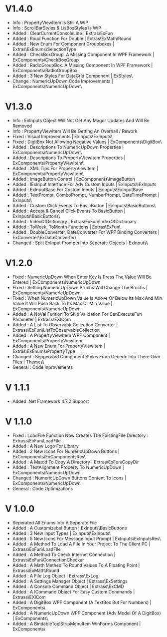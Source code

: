 # V1.4.0
* Info : PropertyViewItem Is Still A WIP
* Info : ScrollBarStyles & LisBoxStyles Is WIP
* Added : ClearCurrentConsoleLine | Extras\ExFun
* Added : Roud Function For Double | Extras\ExMath\Round
* Added : New Enum For Component Groupboxes | Extras\ExEnums\SelectionType
* Added : CheckBoxGroup. A Missing Component In WPF Framework | ExComponents\CheckBoxGroup
* Added : RadioGroupBox. A Missing Component In WPF Framework | ExComponents\RadioGroupBox
* Added : 3 New Styles For DataGrid Component | ExStyles\
* Change : NumericUpDown Code Improvements | ExComponents\NumericUpDown\

# V1.3.0
* Info : ExInputs Object Will Not Get Any Magor Updates And Will Be Removed
* Info : PropertyViewItem Will Be Getting An Overhall / Rework
* Fixed : Visual Improvements | ExInputs\ExInputs\
* Fixed : DigitBox Not Allowing Negative Values | ExComponents\DigitBox\
* Added : Descriptions To NumericUpDown Properties | ExComponents\NumericUpDown\
* Added : Descriptions To PropertyViewItem Properties | ExComponents\PropertyViewItem\
* Added : XML Tips For PropertyViewItem | ExComponents\PropertyViewItem\
* Added : ImageButton Control | ExComponents\ImageButton
* Added : IExInput Interface For Adv Custom Inputs | ExInputs\IExInputs
* Added : ExInputBase For Custom Inputs | ExInputs\ExInputBase
* Added : TextPrompt, ComboPrompt, NumberPrompt, DateTimePrompt | ExInputs\
* Added : Custom Click Events To BasicButton | ExInputs\BasicButtons\
* Added : Accept & Cancel Click Events To BasicButton | ExInputs\BasicButtons\
* Added : IndexOfDictionary | Extras\ExFun\IndexOfDictionary
* Added : ToWeek, ToMonth Functions | Extras\ExFun\
* Added : DoubleConverter, DateConverter For WPF Binding Converters | ExConverter\ExDataConverter\
* Changed : Split ExInput Prompts Into Seperate Objects | ExInputs\

# V1.2.0
* Fixed : NumericUpDown When Enter Key Is Press The Value Will Be Entered | ExComponents\NumericUpDown
* Fixed : Setting NumericUpDown Bruchs Will Change The Bruchs | ExComponents\NumericUpDown
* Fixed : When NumericUpDown Value Is Above Or Below Its Max And Min Value It Will Push Back To Its Max Or Min Value | ExComponents\NumericUpDown
* Added : A NoVal Funtion To Skip Validation For CanExecuteFun Parameter | Extrass\EXICom
* Added : A List To ObservableCollection Converter | Extrass\ExFun\ListToObservableCollection
* Added : A PropertyViewItem WPF Component | ExComponents\PropertyViewItem
* Added : A New Enum For PropertyViewItem | Extras\ExEnums\PropertyType
* Changed : Sepperated Component Styles From Generic Into There Own Files | Themes\
* General : Code Inprovements

# V 1.1.1
* Added .Net Framework 4.7.2 Support

# V 1.1.0
* Fixed : LoadFile Function Now Creates The ExistingFile Directory : Extrass\ExFun\LoadFile
* Added : A New Logo For Library
* Added : 2 New Icons For NumericUpDown Buttons | ExComponents\ExComponentsRes\
* Added : A Matod To Copy A Directory | Extras\ExFun\CopyDir
* Added : TextAlignment Property To NumericUpDown | ExComponents\NumericUpDown
* Changed : NumericUpDown Buttons Content To Icons | ExComponents\NumericUpDown
* General : Code Optimizations

# V 1.0.0
* Seperated All Enums Into A Seperate File
* Added : A Customizebel Button | ExInputs\BasicButtons
* Added : 3 New Input Types | ExInputs\ExInputs\
* Added : 5 New Icons For Message Input Prompt | ExInputs\ExInputsRes\
* Added : A Method To Load A File In Your Project To The Client PC | Extrass\ExFun\LoadFile
* Added : A Method To Check Internet Connection | Extrass\ExFun\ConnectionChecker
* Added : A Math Methed To Round Values To A Floating Point | Extrass\ExMath\Round
* Added : A File Log Object | Extrass\ExLog
* Added : A Settings Manager Object | Extrass\ExSettings
* Added : A Console Command Object | Extrass\ExCMD
* Added : A ICommand Object For Easy Custom Commands | Extrass\EXICom
* Added : A DigitBox WPF Component (A TextBox But For Numbers) | ExComponents\
* Added : A NumericUpDown  WPF Component (Adv Model Of A DigitBox) | ExComponents\
* Added : A BindableToolStripMenuItem WinForms Component | ExComponents\
